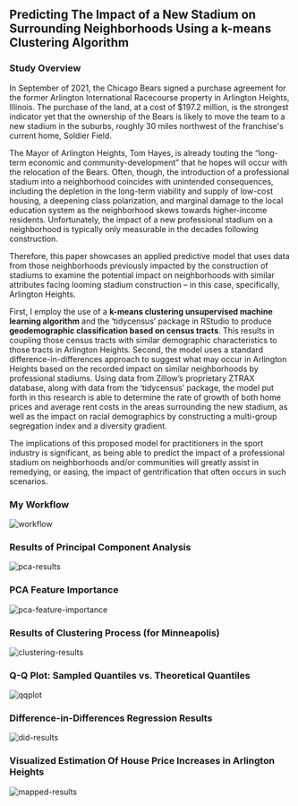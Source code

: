 ## Predicting The Impact of a New Stadium on Surrounding Neighborhoods Using a k-means Clustering Algorithm

### Study Overview
In September of 2021, the Chicago Bears signed a purchase agreement for the former Arlington International Racecourse property in Arlington Heights, Illinois. The purchase of the land, at a cost of $197.2 million, is the strongest indicator yet that the ownership of the Bears is likely to move the team to a new stadium in the suburbs, roughly 30 miles northwest of the franchise's current home, Soldier Field. 

The Mayor of Arlington Heights, Tom Hayes, is already touting the “long-term economic and community-development” that he hopes will occur with the relocation of the Bears. Often, though, the introduction of a professional stadium into a neighborhood coincides with unintended consequences, including the depletion in the long-term viability and supply of low-cost housing, a deepening class polarization, and marginal damage to the local education system as the neighborhood skews towards higher-income residents. Unfortunately, the impact of a new professional stadium on a neighborhood is typically only measurable in the decades following construction.

Therefore, this paper showcases an applied predictive model that uses data from those neighborhoods previously impacted by the construction of stadiums to examine the potential impact on neighborhoods with similar attributes facing looming stadium construction – in this case, specifically, Arlington Heights.

First, I employ the use of a **k-means clustering unsupervised machine learning algorithm** and the ‘tidycensus’ package in RStudio to produce **geodemographic classification based on census tracts**. This results in coupling those census tracts with similar demographic characteristics to those tracts in Arlington Heights. Second, the model uses a standard difference-in-differences approach to suggest what may occur in Arlington Heights based on the recorded impact on similar neighborhoods by professional stadiums. Using data from Zillow’s proprietary ZTRAX database, along with data from the ‘tidycensus’ package, the model put forth in this research is able to determine the rate of growth of both home prices and average rent costs in the areas surrounding the new stadium, as well as the impact on racial demographics by constructing a multi-group segregation index and a diversity gradient.

The implications of this proposed model for practitioners in the sport industry is significant, as being able to predict the impact of a professional stadium on neighborhoods and/or communities will greatly assist in remedying, or easing, the impact of gentrification that often occurs in such scenarios.

### My Workflow

![workflow](https://user-images.githubusercontent.com/57458963/194142228-1ee8e0f0-d2e7-4101-9fe9-820d8efa7697.PNG)

### Results of Principal Component Analysis

![pca-results](https://user-images.githubusercontent.com/57458963/194142434-5bed6f42-4f65-43f9-bf42-6bd60e1dcba7.PNG)

### PCA Feature Importance

![pca-feature-importance](https://user-images.githubusercontent.com/57458963/194142604-e8aa7755-d18c-4f0e-b4b4-3bdbfe73a3dc.PNG)

### Results of Clustering Process (for Minneapolis)

![clustering-results](https://user-images.githubusercontent.com/57458963/194142880-1e291b90-4310-4f8d-8a85-778ef64c316e.PNG)

### Q-Q Plot: Sampled Quantiles vs. Theoretical Quantiles

![qqplot](https://user-images.githubusercontent.com/57458963/194143079-5a6fe177-2ce4-4325-9df1-0b06ffcd499d.PNG)

### Difference-in-Differences Regression Results

![did-results](https://user-images.githubusercontent.com/57458963/194143237-af0b059c-eaf4-4738-9edf-cb5b0a83b797.PNG)

### Visualized Estimation Of House Price Increases in Arlington Heights

![mapped-results](https://user-images.githubusercontent.com/57458963/194143403-efebb796-d324-45db-b3af-3275e1f3809c.PNG)
